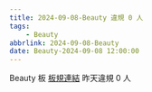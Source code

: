 ```yaml
---
title: 2024-09-08-Beauty 違規 0 人
tags:
    - Beauty
abbrlink: 2024-09-08-Beauty
date: Beauty-2024-09-08 12:00:00
---
```

Beauty 板 [板規連結](https://www.ptt.cc/bbs/Beauty/M.1630069980.A.84B.html)
昨天違規 0 人
